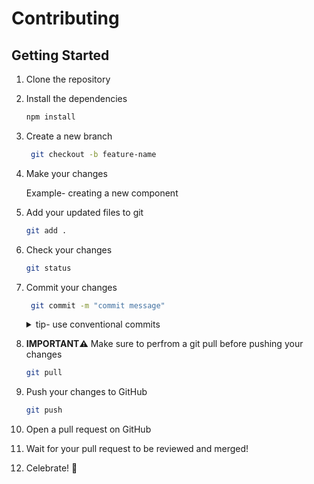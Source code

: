 # Contributing

## Getting Started

1. Clone the repository
2. Install the dependencies
   ```bash
   npm install
   ```
3. Create a new branch
   ```bash
    git checkout -b feature-name
    ```
4. Make your changes
    
    Example- creating a new component
5. Add your updated files to git
   ```bash
   git add .
   ```
6. Check your changes
   ```bash
   git status
   ```
7. Commit your changes
   ```bash
    git commit -m "commit message"
    ```
    <details>
    <summary>tip- use conventional commits</summary>
    Conventional commits are a great way to keep your commit messages organized and readable. You can read more about them <a src="https://www.conventionalcommits.org/en/v1.0.0/">here</a>.

    Here's an example of a conventional commit:
    ```bash
    git commit -m "feat: footer component"
    ```

    Here's another example of a conventional commit:
    ```bash
    git commit -m "fix: typo in footer component"
    ```

    </details>
8. **IMPORTANT⚠️** Make sure to perfrom a git pull before pushing your changes
   ```bash
   git pull
   ```
9. Push your changes to GitHub
   ```bash
   git push
   ```
10.  Open a pull request on GitHub
11. Wait for your pull request to be reviewed and merged!
12. Celebrate! 🎉


    